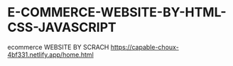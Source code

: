 # E-COMMERCE-WEBSITE-BY-HTML-CSS-JAVASCRIPT
ecommerce WEBSITE BY SCRACH 
https://capable-choux-4bf331.netlify.app/home.html
